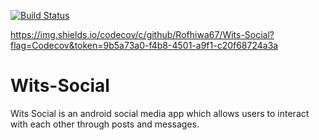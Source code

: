 [![Build Status](https://app.travis-ci.com/Rofhiwa67/Wits-Social.svg?branch=main)](https://app.travis-ci.com/Rofhiwa67/Wits-Social)

https://img.shields.io/codecov/c/github/Rofhiwa67/Wits-Social?flag=Codecov&token=9b5a73a0-f4b8-4501-a9f1-c20f68724a3a

# Wits-Social
Wits Social is an android social media app which allows users to interact with each other through posts and messages.


